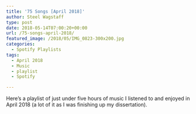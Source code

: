 ```yaml
---
title: '75 Songs [April 2018]'
author: Steel Wagstaff
type: post
date: 2018-05-14T07:00:20+00:00
url: /75-songs-april-2018/
featured_image: /2018/05/IMG_0823-300x200.jpg
categories:
  - Spotify Playlists
tags:
  - April 2018
  - Music
  - playlist
  - Spotify

---
```

Here&#8217;s a playlist of just under five hours of music I listened to and enjoyed in April 2018 (a lot of it as I was finishing up my dissertation).



&nbsp;